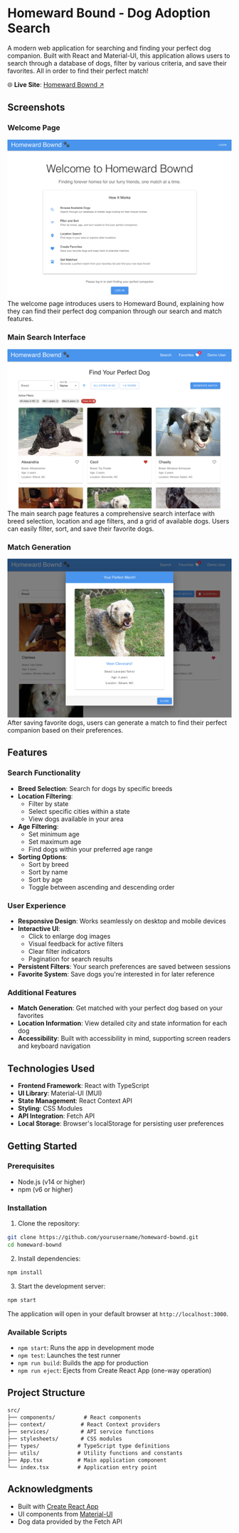 # Homeward Bound - Dog Adoption Search

A modern web application for searching and finding your perfect dog companion. Built with React and Material-UI, this application allows users to search through a database of dogs, filter by various criteria, and save their favorites. All in order to find their perfect match!

🌐 **Live Site**: [Homeward Bownd ↗](http://johnallanhinds.com/Homeward-Bownd/)

## Screenshots

### Welcome Page
![Welcome Page](public/HomewardBownd1.png)
The welcome page introduces users to Homeward Bound, explaining how they can find their perfect dog companion through our search and match features.

### Main Search Interface
![Main Search Interface](public/HomewardBownd2.png)
The main search page features a comprehensive search interface with breed selection, location and age filters, and a grid of available dogs. Users can easily filter, sort, and save their favorite dogs.

### Match Generation
![Match Generation](public/HomewardBownd3.png)
After saving favorite dogs, users can generate a match to find their perfect companion based on their preferences.

## Features

### Search Functionality
- **Breed Selection**: Search for dogs by specific breeds
- **Location Filtering**: 
  - Filter by state
  - Select specific cities within a state
  - View dogs available in your area
- **Age Filtering**:
  - Set minimum age
  - Set maximum age
  - Find dogs within your preferred age range
- **Sorting Options**:
  - Sort by breed
  - Sort by name
  - Sort by age
  - Toggle between ascending and descending order

### User Experience
- **Responsive Design**: Works seamlessly on desktop and mobile devices
- **Interactive UI**:
  - Click to enlarge dog images
  - Visual feedback for active filters
  - Clear filter indicators
  - Pagination for search results
- **Persistent Filters**: Your search preferences are saved between sessions
- **Favorite System**: Save dogs you're interested in for later reference

### Additional Features
- **Match Generation**: Get matched with your perfect dog based on your favorites
- **Location Information**: View detailed city and state information for each dog
- **Accessibility**: Built with accessibility in mind, supporting screen readers and keyboard navigation

## Technologies Used

- **Frontend Framework**: React with TypeScript
- **UI Library**: Material-UI (MUI)
- **State Management**: React Context API
- **Styling**: CSS Modules
- **API Integration**: Fetch API
- **Local Storage**: Browser's localStorage for persisting user preferences

## Getting Started

### Prerequisites
- Node.js (v14 or higher)
- npm (v6 or higher)

### Installation

1. Clone the repository:
```bash
git clone https://github.com/yourusername/homeward-bownd.git
cd homeward-bownd
```

2. Install dependencies:
```bash
npm install
```

3. Start the development server:
```bash
npm start
```

The application will open in your default browser at `http://localhost:3000`.

### Available Scripts

- `npm start`: Runs the app in development mode
- `npm test`: Launches the test runner
- `npm run build`: Builds the app for production
- `npm run eject`: Ejects from Create React App (one-way operation)

## Project Structure

```
src/
├── components/         # React components
├── context/           # React Context providers
├── services/          # API service functions
├── stylesheets/       # CSS modules
├── types/            # TypeScript type definitions
├── utils/            # Utility functions and constants
├── App.tsx           # Main application component
└── index.tsx         # Application entry point
```

## Acknowledgments

- Built with [Create React App](https://github.com/facebook/create-react-app)
- UI components from [Material-UI](https://mui.com/)
- Dog data provided by the Fetch API
